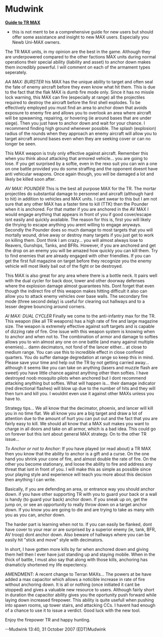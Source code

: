 # Mudwink

[**Guide to TR MAX**]('''Guide_to_TR_MAX''')

- this is not ment to be a comprehensive guide for new users but should offer
  some assistance and insight to new MAX users. Especially you Newb Uni-MAX
  owners.

The TR MAX units, in my opinion are the best in the game. Although they are
underpowered compared to the other factions MAX units during normal operations
their special ability (liability and asset) to anchor down makes them incredibly
powerful. I will comment on each of the armament types seperately.

_AA MAX: BURSTER_ his MAX has the unique ability to target and often seal the
fate of enemy aircraft before they even know what hit them. This is due to the
fact that the flak MAX is dumb fire mode only. Since it has no missle lock
warning, this MAX can fire (especially at range) all the projectiles required to
destroy the aircraft before the first shell explodes. To be effectively employed
you must find an area to anchor down that avoids exposure to enemy fire and
allows you to overlook an area where aircraft will be spwawning, repairing, or
hovering (ie around bases that are under siege). Then you just have to anchor
down and wait for your chance. I recommend finding high ground whenever
possible. The splash (explosion) radius of the rounds when they approach an
enemy aircraft will allow you to target aircraft around bases even when they are
seeking cover or can no longer be seen.

This MAX weapon is truly only effective against aircraft. Remember this when you
think about attacking that armored vehicle... you are going to lose. If you get
surprised by a softie, even in the rexo suit you can win a one on one battle
provided you do some straffing and the opponent doesnt have anti vehicular
weapons. Once again though, you will be damaged a lot and likely be killed soon
after.

_AV MAX: POUNDER_ This is the best all purpose MAX for the TR. The mortar
projectiles do substantial damage to personnel and aircraft (although hard to
hit) in addition to vehicles and MAX units. I cant swear to this but I am not
sure that any other MAX has a faster time to kill (TTK) then the Pounder when it
is anchored. For that matter if you are anchored in the AV MAX I would engage
anything that appears in front of you if good cover/escape isnt easily and
quickly available. The reason for this is, first you will likely die thrying to
escape anything you arent willing to engage anyways. Secondly the Pounder does
so much damage to most targets that you will mortally wound, drive away or
destroy many targets if you just get to work on killing them. Dont think I am
crazy... you will almost always lose to Reavers, Gunships, Tanks, and BFRs.
However, if you are anchored and get the drop on an enemy you will be amazed how
quickly you can kill them. Try to find enemies that are already engaged with
other friendlies. If you can get the first full magazine on target before they
recognize you the enemy vehicle will most likely bail out of the fight or be
destroyed.

This MAX is also great for any area where there is a bottle neck. It pairs well
with the dual cycler for back door, tower and other doorway defenses where the
explosion damage almost guarantees hits. Dont forget that even though the
indirect fire of this weapon makes hitting difficult it also can allow you to
attack enemy vehicles over base walls. The secondary fire mode (three second
delay) is useful for clearing out hallways and to a lesser degree bouncing
around corners.

_AI MAX: DUAL CYCLER_ Finally we come to the anti-infantry max for the TR. This
weapon (like all TR weapons) has a high rate of fire and large magazine size.
The weapon is extremely effective against soft targets and is capable of dizzing
rate of fire. One issue with this weapon system is knowing when to anchor and
when not to. The combination of armor and damage to softies allows you to win
almost any one on one battle (and many against multiple enemies)... damn
decimators, not fond of the lancer either... at close to medium range. You can
use this to incredible effect in close confined quarters. You do suffer damage
degredation at range so keep this in mind. Please save your time and help out
the TR by not getting carried away... although it seems like you can take on
anything (lasers and muzzle flash are sweet) you have little chance against
anything other then softies. I have destroyed noob mosquito pilots when anchored
but I dont recommend attacking anything but softies. What will happen is...
their damage indicator (red directional flashes) will blow up due to the number
of hits and they will then turn and kill you. I wouldnt even use it against
other MAXs unless you have to.

Strategy tips... We all know that the decimator, phoenix, and lancer will kill
you in no time flat. We all know you are a big target and draw a lot of
attention due to the amount of hurt you can put out and the fact that you are
fairly easy to kill. We should all know that a MAX suit makes you want to charge
in all doors and take on all armor, which is a bad idea. This could go on
forever but this isnt about general MAX strategy. On to the other TR issue...

_To Anchor or not to Anchor_: If you have played (or read about) a TR MAX then
you know that the ability to anchor is a gift and a curse. On the one hand you
shrink your cone of fire, and almost double the rate of fire. On the other you
become stationary, and loose the ability to fire and address any threat that
isnt in front of you. I will make this as simple as possible since your playing
style and experience will teach you more about this decision then anything I can
write.

Basically, if you are defending an area, or entrance way you should anchor down.
if you have other supporting TR with you to guard your back or a wall is handy
(to guard your back) anchor down. If you sneak up on, get the jump on, or see an
opportunity to really throw down on a target anchor down. If you know you are
going to die and are trying to take as many with you as you can, anchor down.

The harder part is learning when not to. If you can easily be flanked, dont have
cover to your rear or are surprised by a superior enemy (ie, tank, BFR, AV
troop) dont anchor down. Also beware of hallways where you can be easily hit
"stick and move" style with decimators.

In short, I have gotten more kills by far when anchored down and giving them
hell then I ever have just standing up and staying mobile. When in the thick of
battle, I must also say that along with those kills, anchoring has dramaticly
shortened my life expectency.

AMENDMENT: A recent change to Terran MAXs... The powers at be have added a max
capacitor which allows a noticible increase in rate of fire without anchoring
down. It is all or nothing (once initiated it cant be stopped) and gives a
valuable new resource to users. Although fairly short in duration the capacitor
ability gives you the oportunity push forward while laying down increased
firepower. This ability is quite usefull when pushing into spawn rooms, up tower
stairs, and attacking CCs. I havent had enough of a chance to use it to issue a
verdict. Good luck with the new tool.

Enjoy the firepower TR and happy hunting.

--Mudwink 13:40, 31 October 2007 (EDT)Mudwink
